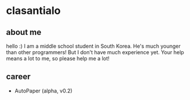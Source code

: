 # clasantialo
## about me
hello :)
I am a middle school student in South Korea.
He's much younger than other programmers!
But I don't have much experience yet.
Your help means a lot to me, so please help me a lot!

## career
- AutoPaper (alpha, v0.2)
